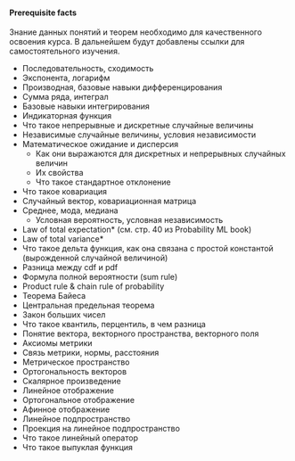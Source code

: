 #### Prerequisite facts
Знание данных понятий и теорем необходимо для качественного освоения курса. В дальнейшем будут добавлены ссылки для самостоятельного изучения.

* Последовательность, сходимость
* Экспонента, логарифм
* Производная, базовые навыки дифференцирования
* Сумма ряда, интеграл
* Базовые навыки интегрирования
* Индикаторная функция
* Что такое непрерывные и дискретные случайные величины
* Независимые случайные величины, условия независимости
* Математическое ожидание и дисперсия
	* Как они выражаются для дискретных и непрерывных случайных величин
	* Их свойства
	* Что такое стандартное отклонение
* Что такое ковариация
* Случайный вектор, ковариационная матрица
* Среднее, мода, медиана
	* Условная вероятность, условная независимость
* Law of total expectation* (см. стр. 40 из Probability ML book)
* Law of total variance*
* Что такое дельта функция, как она связана с простой константой (вырожденной случайной величиной)
* Разница между cdf и pdf
* Формула полной вероятности (sum rule)
* Product rule & chain rule of probability
* Теорема Байеса
* Центральная предельная теорема
* Закон больших чисел
* Что такое квантиль, перцентиль, в чем разница
* Понятие вектора, векторного пространства, векторного поля
* Аксиомы метрики
* Связь метрики, нормы, расстояния
* Метрическое пространство
* Ортогональность векторов
* Скалярное произведение
* Линейное отображение
* Ортогональное отображение
* Афинное отображение
* Линейное подпространство
* Проекция на линейное подпространство
* Что такое линейный оператор
* Что такое выпуклая функция